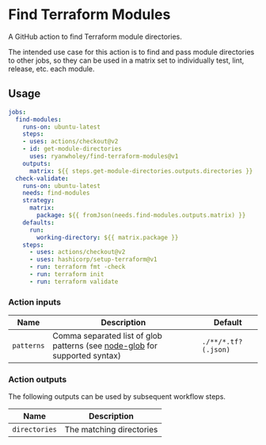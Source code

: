 # Find Terraform Modules

A GitHub action to find Terraform module directories.

The intended use case for this action is to find and pass module directories to other jobs, so they can be used in a matrix set to individually test, lint, release, etc. each module.

## Usage

```yml
jobs:
  find-modules:
    runs-on: ubuntu-latest
    steps:
    - uses: actions/checkout@v2
    - id: get-module-directories
      uses: ryanwholey/find-terraform-modules@v1
    outputs:
      matrix: ${{ steps.get-module-directories.outputs.directories }}
  check-validate:
    runs-on: ubuntu-latest
    needs: find-modules
    strategy:
      matrix:
        package: ${{ fromJson(needs.find-modules.outputs.matrix) }}
    defaults:
      run:
        working-directory: ${{ matrix.package }}
    steps:
      - uses: actions/checkout@v2
      - uses: hashicorp/setup-terraform@v1
      - run: terraform fmt -check
      - run: terraform init
      - run: terraform validate
```

### Action inputs

| Name | Description | Default |
| --- | --- | --- |
| `patterns` | Comma separated list of glob patterns (see [node-glob](https://github.com/isaacs/node-glob#glob-primer) for supported syntax) | `./**/*.tf?(.json)` |

### Action outputs

The following outputs can be used by subsequent workflow steps.

| Name | Description |
| --- | --- |
| `directories` | The matching directories |
